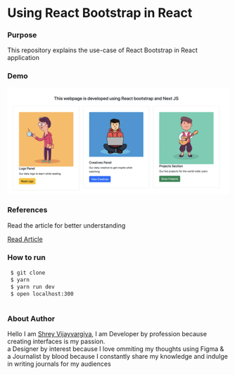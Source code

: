 <h1>Using React Bootstrap in React</h1>

<h3>Purpose</h3>
<p>This repository explains the use-case of React Bootstrap in React application </p>

<h3>Demo</h3>
<img src="./public/Demo.png" />

<h3>References</h3>
<p>Read the article for better understanding</p>

<a href="https://shreyvijayvargiya26.medium.com/using-bootstrap-with-react-application-66037e808db5">Read Article</a>
  
 <h3>How to run</h3>
 
 ```
  $ git clone
  $ yarn
  $ yarn run dev
  $ open localhost:300
  
 ```

<h3>About Author</h3>
<p>Hello I am <a href="https://shreyvijayvargiya26.medium.com/">Shrey Vijayvargiya</a>, I am Developer by profession because creating interfaces is my passion. 
  <br /> a Designer by interest because I love ommiting my thoughts using Figma & <br />a Journalist by blood because I constantly share my knowledge and indulge in writing journals for my audiences</p>
